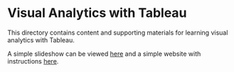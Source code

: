 # Visual Analytics with Tableau

This directory contains content and supporting materials for learning visual analytics with Tableau.

A simple slideshow can be viewed [here](http://gitpitch.com/hlmes/tableau-intro#/1) and a simple website with instructions [here](https://hlmes.github.io/tableau-intro).
